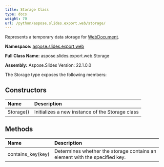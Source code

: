 ```yaml
---
title: Storage Class
type: docs
weight: 70
url: /python/aspose.slides.export.web/storage/
---
```


Represents a temporary data storage for [WebDocument](/python/aspose.slides.export.web/webdocument/).

**Namespace:** [aspose.slides.export.web](/python/aspose.slides.export.web/)

**Full Class Name:** aspose.slides.export.web.Storage

**Assembly:**  Aspose.Slides Version: 22.1.0.0

The Storage type exposes the following members:
## **Constructors**
|**Name**|**Description**|
| :- | :- |
|Storage()|Initializes a new instance of the Storage class|
## **Methods**
|**Name**|**Description**|
| :- | :- |
|contains_key(key)|Determines whether the storage contains an element with the specified key.|

